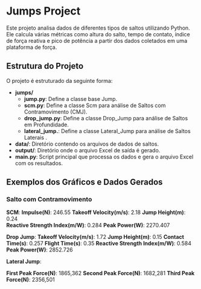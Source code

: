 # Jumps Project

Este projeto analisa dados de diferentes tipos de saltos utilizando Python. Ele calcula várias métricas como altura do salto, tempo de contato, índice de força reativa e pico de potência a partir dos dados coletados em uma plataforma de força.

## Estrutura do Projeto
O projeto é estruturado da seguinte forma:

- **jumps/**
	- **jump.py**: Define a classe base Jump.
	- **scm.py**: Define a classe Scm para análise de Saltos com Contramovimento (CMJ).
	- **drop_jump.py**: Define a classe Drop_Jump para análise de Saltos em Profundidade.
	- **lateral_jump.**: Define a classe Lateral_Jump para análise de Saltos Laterais .
- **data/**: Diretório contendo os arquivos de dados de saltos.
- **output/**: Diretório onde o arquivo Excel de saída é gerado.
- **main.py**: Script principal que processa os dados e gera o arquivo Excel com os resultados.

## Exemplos dos Gráficos e Dados Gerados

### Salto com Contramovimento

**SCM**:
**Impulse(N)**: 246.55
**Takeoff Velocity(m/s)**: 2.18
**Jump Height(m)**: 0.24  
**Reactive Strength Index(m/W)**: 0.284
**Peak Power(W)**: 2270.407



**Drop Jump**:
**Takeoff Velocity(m/s)**: 1.72
**Jump Height(m)**: 0.15
**Contact Time(s)**: 0.257
**Flight Time(s)**: 0.35
**Reactive Strength Index(m/W)**: 0.584
**Peak Power(W)**: 2852.726

**Lateral Jump**:   

**First Peak Force(N)**: 1865,362
**Second Peak Force(N)**: 1682,281
**Third Peak Force(N)**: 2356,501